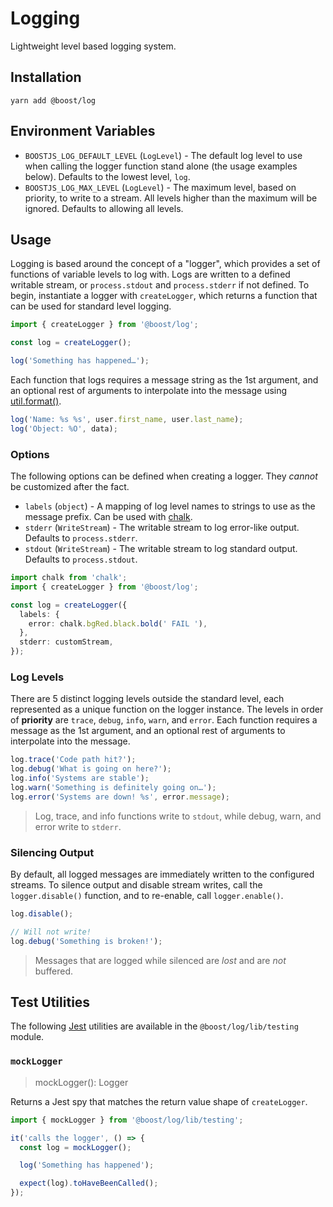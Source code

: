 # Logging

Lightweight level based logging system.

## Installation

```
yarn add @boost/log
```

## Environment Variables

- `BOOSTJS_LOG_DEFAULT_LEVEL` (`LogLevel`) - The default log level to use when calling the logger
  function stand alone (the usage examples below). Defaults to the lowest level, `log`.
- `BOOSTJS_LOG_MAX_LEVEL` (`LogLevel`) - The maximum level, based on priority, to write to a stream.
  All levels higher than the maximum will be ignored. Defaults to allowing all levels.

## Usage

Logging is based around the concept of a "logger", which provides a set of functions of variable
levels to log with. Logs are written to a defined writable stream, or `process.stdout` and
`process.stderr` if not defined. To begin, instantiate a logger with `createLogger`, which returns a
function that can be used for standard level logging.

```ts
import { createLogger } from '@boost/log';

const log = createLogger();

log('Something has happened…');
```

Each function that logs requires a message string as the 1st argument, and an optional rest of
arguments to interpolate into the message using
[util.format()](https://nodejs.org/api/util.html#util_util_format_format_args).

```ts
log('Name: %s %s', user.first_name, user.last_name);
log('Object: %O', data);
```

### Options

The following options can be defined when creating a logger. They _cannot_ be customized after the
fact.

- `labels` (`object`) - A mapping of log level names to strings to use as the message prefix. Can be
  used with [chalk](https://www.npmjs.com/package/chalk).
- `stderr` (`WriteStream`) - The writable stream to log error-like output. Defaults to
  `process.stderr`.
- `stdout` (`WriteStream`) - The writable stream to log standard output. Defaults to
  `process.stdout`.

```ts
import chalk from 'chalk';
import { createLogger } from '@boost/log';

const log = createLogger({
  labels: {
    error: chalk.bgRed.black.bold(' FAIL '),
  },
  stderr: customStream,
});
```

### Log Levels

There are 5 distinct logging levels outside the standard level, each represented as a unique
function on the logger instance. The levels in order of **priority** are `trace`, `debug`, `info`,
`warn`, and `error`. Each function requires a message as the 1st argument, and an optional rest of
arguments to interpolate into the message.

```ts
log.trace('Code path hit?');
log.debug('What is going on here?');
log.info('Systems are stable');
log.warn('Something is definitely going on…');
log.error('Systems are down! %s', error.message);
```

> Log, trace, and info functions write to `stdout`, while debug, warn, and error write to `stderr`.

### Silencing Output

By default, all logged messages are immediately written to the configured streams. To silence output
and disable stream writes, call the `logger.disable()` function, and to re-enable, call
`logger.enable()`.

```ts
log.disable();

// Will not write!
log.debug('Something is broken!');
```

> Messages that are logged while silenced are _lost_ and are _not_ buffered.

## Test Utilities

The following [Jest](https://github.com/facebook/jest) utilities are available in the
`@boost/log/lib/testing` module.

### `mockLogger`

> mockLogger(): Logger

Returns a Jest spy that matches the return value shape of `createLogger`.

```ts
import { mockLogger } from '@boost/log/lib/testing';

it('calls the logger', () => {
  const log = mockLogger();

  log('Something has happened');

  expect(log).toHaveBeenCalled();
});
```
